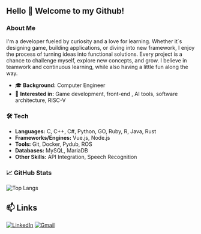## Hello 👋 Welcome to my Github!

### About Me
I'm a developer fueled by curiosity and a love for learning. Whether it`s designing game, building applications, or diving into new framework, I enjoy the process of turning ideas into functional solutions. Every project is a chance to challenge myself, explore new concepts, and grow. I believe in teamwork and continuous learning, while also having a little fun along the way.

- 🎓 **Background:** Computer Engineer
- 🚀 **Interested in:** Game development, front-end , AI tools, software architecture, RISC-V 

### 🛠️ Tech
- **Languages:** C, C++, C#, Python, GO, Ruby, R, Java, Rust
- **Frameworks/Engines:** Vue.js, Node.js
- **Tools:** Git, Docker, Pydub, ROS
- **Databases:** MySQL, MariaDB
- **Other Skills:** API Integration, Speech Recognition

### 📈 GitHub Stats
![Top Langs](https://github-readme-stats.vercel.app/api/top-langs/?username=raissa-coelho&hide_progress=true)

## 📫 Links
[![LinkedIn](https://img.shields.io/badge/linkedin-%230077B5.svg?style=for-the-badge&logo=linkedin&logoColor=white)](https://www.linkedin.com/in/raissa-coelho-engineer/)
[![Gmail](https://img.shields.io/badge/Gmail-D14836?style=for-the-badge&logo=gmail&logoColor=white)](mailto:raissacoelho.1995@gmail.com)
